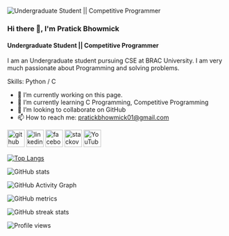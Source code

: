 ![Undergraduate Student || Competitive Programmer](https://scontent.fdac116-1.fna.fbcdn.net/v/t39.30808-1/295021872_747764433092655_4551632889501636851_n.jpg?stp=c237.246.900.899a_dst-jpg_s320x320&_nc_cat=108&ccb=1-7&_nc_sid=7206a8&_nc_ohc=XmvHRbWNkUQAX9VDcyN&_nc_ht=scontent.fdac116-1.fna&oh=00_AfAVVliy_38WlziZnfOancKz6AeYuF5nGz36ndzVR-kiIQ&oe=636B9DB8)

### Hi there 👋, I'm Pratick Bhowmick
#### Undergraduate Student || Competitive Programmer


I am an Undergraduate student pursuing CSE at BRAC University. I am very much passionate about Programming and solving problems. 

Skills: Python / C 

- 🔭 I’m currently working on this page. 
- 🌱 I’m currently learning C Programming, Competitive Programming 
- 👯 I’m looking to collaborate on GitHub  
- 📫 How to reach me: pratickbhowmick01@gmail.com 


[<img src='https://cdn.jsdelivr.net/npm/simple-icons@3.0.1/icons/github.svg' alt='github' height='40'>](https://github.com/PratickBhowmick01)  [<img src='https://cdn.jsdelivr.net/npm/simple-icons@3.0.1/icons/linkedin.svg' alt='linkedin' height='40'>](https://www.linkedin.com/in/www.linkedin.com/in/pratick-bhowmick-1ba9b81b5/)  [<img src='https://cdn.jsdelivr.net/npm/simple-icons@3.0.1/icons/facebook.svg' alt='facebook' height='40'>](https://www.facebook.com/https://www.facebook.com/unreliable.spare/)  [<img src='https://cdn.jsdelivr.net/npm/simple-icons@3.0.1/icons/stackoverflow.svg' alt='stackoverflow' height='40'>](https://stackoverflow.com/users/https://stackoverflow.com/users/17148604/pratick-bhowmick)  [<img src='https://cdn.jsdelivr.net/npm/simple-icons@3.0.1/icons/youtube.svg' alt='YouTube' height='40'>](https://www.youtube.com/channel/https://www.youtube.com/channel/UCaFN2TxGThOm9YmfUsFJqWg)  

[![Top Langs](https://github-readme-stats.vercel.app/api/top-langs/?username=PratickBhowmick01)](https://github.com/anuraghazra/github-readme-stats)

![GitHub stats](https://github-readme-stats.vercel.app/api?username=PratickBhowmick01&show_icons=true)  

![GitHub Activity Graph](https://activity-graph.herokuapp.com/graph?username=PratickBhowmick01)  

![GitHub metrics](https://metrics.lecoq.io/PratickBhowmick01)  

![GitHub streak stats](https://github-readme-streak-stats.herokuapp.com/?user=PratickBhowmick01)  

![Profile views](https://gpvc.arturio.dev/PratickBhowmick01)  
